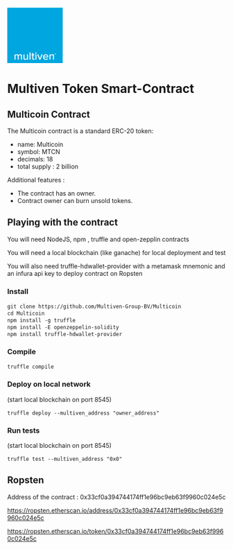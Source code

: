![image](assets/logo-multiven.png)

# Multiven Token Smart-Contract

## Multicoin Contract

The Multicoin contract is a standard ERC-20 token:
 - name: Multicoin
 - symbol: MTCN
 - decimals: 18
 - total supply : 2 billion

Additional features :

 - The contract has an owner.
 - Contract owner can burn unsold tokens.
 

## Playing with the contract

You will need NodeJS, npm , truffle and open-zepplin contracts

You will need a local blockchain (like ganache) for local deployment and test

You will also need truffle-hdwallet-provider with a metamask mnemonic and an infura api key to deploy contract on Ropsten 

### Install

```
git clone https://github.com/Multiven-Group-BV/Multicoin
cd Multicoin
npm install -g truffle
npm install -E openzeppelin-solidity
npm install truffle-hdwallet-provider
```

### Compile
```
truffle compile
```
### Deploy on local network
(start local blockchain on port 8545)
```
truffle deploy --multiven_address "owner_address"
```

### Run tests
(start local blockchain on port 8545)
```
truffle test --multiven_address "0x0"
```
## Ropsten 
Address of the contract : 0x33cf0a394744174ff1e96bc9eb63f9960c024e5c

https://ropsten.etherscan.io/address/0x33cf0a394744174ff1e96bc9eb63f9960c024e5c

https://ropsten.etherscan.io/token/0x33cf0a394744174ff1e96bc9eb63f9960c024e5c
